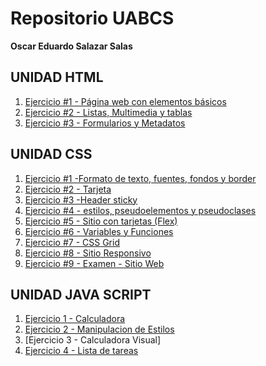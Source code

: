 # Repositorio UABCS
**Oscar Eduardo Salazar Salas**

## UNIDAD HTML
1. [Ejercicio #1 - Página web con elementos básicos](/trabajo1/index.html)
2. [Ejercicio #2 - Listas, Multimedia y tablas](/trabajo2/index.html)
3. [Ejercicio #3 - Formularios y Metadatos](/trabajo3/index.html)

## UNIDAD CSS
1. [Ejercicio #1 -Formato de texto, fuentes, fondos y border](/trabajo4/index.html)
2. [Ejercicio #2 - Tarjeta](/trabajo5/index.html)
3. [Ejercicio #3 -Header sticky](/trabajo6/index.html)
4. [Ejercicio #4 - estilos, pseudoelementos y pseudoclases](/trabajo7/index.html)
5. [Ejercicio #5 - Sitio con tarjetas (Flex)](/trabajo8/index.html)
6. [Ejercicio #6 - Variables y Funciones](/trabajo9/index.html)
7. [Ejercicio #7 - CSS Grid](/trabajo10/index.html)
8. [Ejercicio #8 - Sitio Responsivo](/trabajo11/index.html)
9. [Ejercicio #9 - Examen - Sitio Web](/trabajoExamen/index.html)

## UNIDAD JAVA SCRIPT

1. [Ejercicio 1 - Calculadora](/trabajo12/index.html)
2. [Ejercicio 2 - Manipulacion de Estilos](/trabajo13/index.html)
3. [Ejercicio 3 - Calculadora Visual]
4. [Ejercicio 4 - Lista de tareas](/trabajo15/index.html)